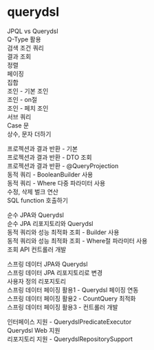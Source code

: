 # querydsl
 
JPQL vs Querydsl  
Q-Type 활용  
검색 조건 쿼리  
결과 조회  
정렬  
페이징  
집합  
조인 - 기본 조인  
조인 - on절  
조인 - 페치 조인  
서브 쿼리  
Case 문  
상수, 문자 더하기  

프로젝션과 결과 반환 - 기본  
프로젝션과 결과 반환 - DTO 조회  
프로젝션과 결과 반환 - @QueryProjection  
동적 쿼리 - BooleanBuilder 사용  
동적 쿼리 - Where 다중 파라미터 사용   
수정, 삭제 벌크 연산  
SQL function 호출하기  

순수 JPA와 Querydsl  
순수 JPA 리포지토리와 Querydsl  
동적 쿼리와 성능 최적화 조회 - Builder 사용  
동적 쿼리와 성능 최적화 조회 - Where절 파라미터 사용  
조회 API 컨트롤러 개발  

스프링 데이터 JPA와 Querydsl  
스프링 데이터 JPA 리포지토리로 변경  
사용자 정의 리포지토리  
스프링 데이터 페이징 활용1 - Querydsl 페이징 연동  
스프링 데이터 페이징 활용2 - CountQuery 최적화  
스프링 데이터 페이징 활용3 - 컨트롤러 개발  
 
인터페이스 지원 - QuerydslPredicateExecutor  
Querydsl Web 지원   
리포지토리 지원 - QuerydslRepositorySupport  
